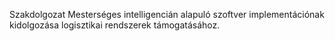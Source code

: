 Szakdolgozat
Mesterséges intelligencián alapuló szoftver implementációnak kidolgozása logisztikai rendszerek támogatásához.
